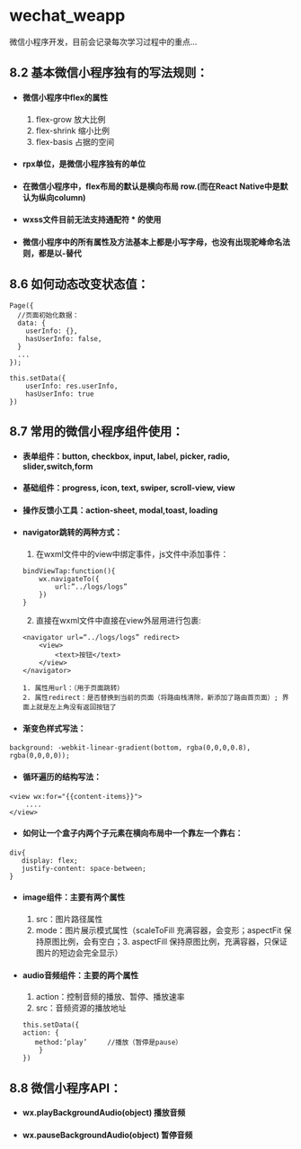 # wechat_weapp
微信小程序开发，目前会记录每次学习过程中的重点...

## 8.2 基本微信小程序独有的写法规则：
* #### 微信小程序中flex的属性
    1. flex-grow 放大比例
    2. flex-shrink 缩小比例
    3. flex-basis  占据的空间
* #### rpx单位，是微信小程序独有的单位
* #### 在微信小程序中，flex布局的默认是横向布局 row.(而在React Native中是默认为纵向column)
* #### wxss文件目前无法支持通配符 * 的使用
* #### 微信小程序中的所有属性及方法基本上都是小写字母，也没有出现驼峰命名法则，都是以-替代

## 8.6 如何动态改变状态值：
```
Page({
  //页面初始化数据：  
  data: {
    userInfo: {},
    hasUserInfo: false,
  }
  ...
});
```
```
this.setData({
    userInfo: res.userInfo,
    hasUserInfo: true
})
```
## 8.7 常用的微信小程序组件使用：
* #### 表单组件：button, checkbox, input, label, picker, radio, slider,switch,form
* #### 基础组件：progress, icon, text, swiper, scroll-view, view
* #### 操作反馈小工具：action-sheet, modal,toast, loading
* #### navigator跳转的两种方式：
    1. 在wxml文件中的view中绑定事件，js文件中添加事件：
    ```
    bindViewTap:function(){
	    wx.navigateTo({
		    url:”../logs/logs”
	    })
    }
    ```
    2. 直接在wxml文件中直接在view外层用<navigator></navigator>进行包裹:
    ```
    <navigator url=“../logs/logs” redirect>
	    <view>
		    <text>按钮</text>
	    </view>
    </navigator>
    ```
    ```
    1. 属性用url：（用于页面跳转）
    2. 属性redirect：是否替换到当前的页面（将路由栈清除，新添加了路由首页面）; 界面上就是左上角没有返回按钮了
    ```
* #### 渐变色样式写法：
```
background: -webkit-linear-gradient(bottom, rgba(0,0,0,0.8), rgba(0,0,0,0));
```
* #### 循环遍历的结构写法：
```
<view wx:for="{{content-items}}">
    ....		
</view>
```
* #### 如何让一个盒子内两个子元素在横向布局中一个靠左一个靠右：
```
div{
   display: flex;
   justify-content: space-between;
}
```
* #### image组件：主要有两个属性
     1. src：图片路径属性
     2. mode：图片展示模式属性（scaleToFill 充满容器，会变形；aspectFit  保持原图比例，会有空白；3. aspectFill  保持原图比例，充满容器，只保证         图片的短边会完全显示）
* #### audio音频组件：主要的两个属性
     1. action：控制音频的播放、暂停、播放速率
     2. src：音频资源的播放地址
     ```
     this.setData({
	action: {
		method:’play’     //播放（暂停是pause）
	     }
	})
     ```
## 8.8 微信小程序API：
* #### wx.playBackgroundAudio(object) 播放音频  
* #### wx.pauseBackgroundAudio(object) 暂停音频
